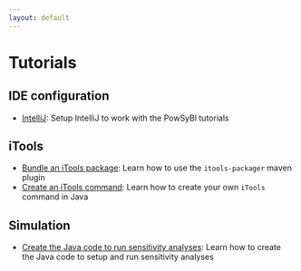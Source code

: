 ```yaml
---
layout: default
---
```


# Tutorials

## IDE configuration
- [IntelliJ](intellij.md): Setup IntelliJ to work with the PowSyBl tutorials

## iTools
- [Bundle an iTools package](itools-packager.md): Learn how to use the `itools-packager` maven plugin
- [Create an iTools command](itools-command.md): Learn how to create your own `iTools` command in Java

## Simulation
- [Create the Java code to run sensitivity analyses](sensitivity-analysis.md): Learn how to create the Java code to setup and run sensitivity analyses

